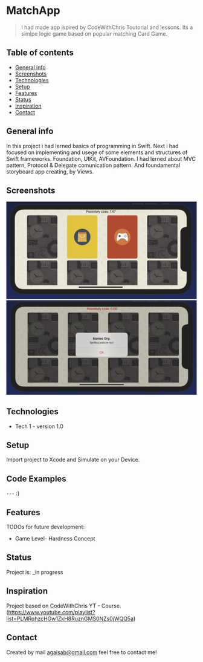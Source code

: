 # MatchApp

>  I had made app ispired by CodeWithChris Toutorial and lessons. 
Its a simlpe logic game based on popular matching Card Game. 


## Table of contents
* [General info](#general-info)
* [Screenshots](#screenshots)
* [Technologies](#technologies)
* [Setup](#setup)
* [Features](#features)
* [Status](#status)
* [Inspiration](#inspiration)
* [Contact](#contact)

## General info

In this project i had lerned basics of programming in Swift.
Next i had focused on implementing and usege of some elements and structures of Swift frameworks.
Foundation, UIKit, AVFoundation. 
I had lerned about MVC pattern, Protocol & Delegate comunication pattern.
And foundamental storyboard app creating, by Views. 

## Screenshots
![Example Screenshot1](./Screenshots/matchApp_screenshot1.png)
![Example Screenshot1](./Screenshots/matchApp_screenshot2.png)

## Technologies
* Tech 1 - version 1.0

## Setup
Import project to Xcode and Simulate on your Device. 

## Code Examples
`---` :)

## Features
TODOs for future development:
* Game Level- Hardness Concept

## Status
Project is: _in progress

## Inspiration
Project based on CodeWithChris YT - Course. 
(https://www.youtube.com/playlist?list=PLMRqhzcHGw1ZkH8RuznGMS0NZs0jWQQ5a)

## Contact
Created by mail agaisab@gmail.com feel free to contact me!
